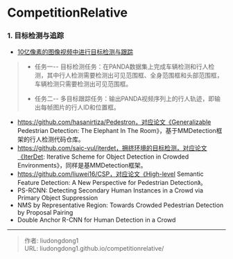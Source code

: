 # CompetitionRelative


### 1. 目标检测与追踪

- [10亿像素的图像视频中进行目标检测与跟踪](https://tianchi.aliyun.com/competition/entrance/531855/introduction)

> - 任务一-- 目标检测任务：在PANDA数据集上完成车辆检测和行人检测，其中行人检测需要检测出可见范围框、全身范围框和头部范围框，车辆检测只需要检测出可见范围框。
>
> - 任务二-- 多目标跟踪任务：输出PANDA视频序列上的行人轨迹，即输出每帧图片的行人ID和位置框。

- https://github.com/hasanirtiza/Pedestron，对应论文《Generalizable Pedestrian Detection: The Elephant In The Room》，基于MMDetection框架的行人检测代码仓库。
- https://github.com/saic-vul/iterdet，拥挤环境的目标检测，对应论文《IterDet: Iterative Scheme for Object Detection in Crowded Environments》，同样是基MMDetection框架。
- https://github.com/liuwei16/CSP，对应论文《High-level Semantic Feature Detection: A New Perspective for Pedestrian Detection》。
- PS-RCNN: Detecting Secondary Human Instances in a Crowd via Primary Object Suppression
- NMS by Representative Region: Towards Crowded Pedestrian Detection by Proposal Pairing
- Double Anchor R-CNN for Human Detection in a Crowd



---

> 作者: liudongdong1  
> URL: liudongdong1.github.io/competitionrelative/  

